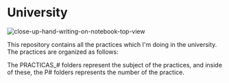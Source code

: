 # University
![close-up-hand-writing-on-notebook-top-view](https://user-images.githubusercontent.com/58081588/135047757-9c9e1c60-87e1-4a66-af97-a1dc7eebbf4b.jpg)

This repository contains all the practices which I'm doing in the university. 
The practices are organized as follows:

The PRACTICAS_# folders represent the subject of the practices, and inside of these, the P# folders represents the number of the practice.

